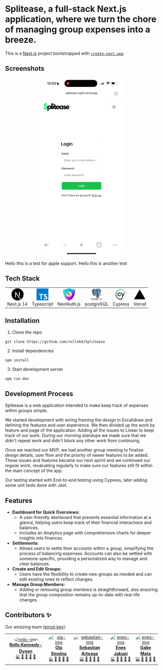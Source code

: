 # Splitease, a full-stack Next.js application, where we turn the chore of managing group expenses into a breeze.

This is a [Next.js](https://nextjs.org/) project bootstrapped with [`create-next-app`](https://github.com/vercel/next.js/tree/canary/packages/create-next-app).

## Screenshots

<p align="center">
  <img src="images/screenshot-white.gif" width='270px'/>
</p>

Hello this is a test for apple support.
Hello this is another test

## Tech Stack

  <table>
  <tr>
    <td align="center">
      <img src="icons/next-js.svg" width="40" height="40" alt="Next.js" />
      <br>Next.js 14
    </td>
    <td align="center">
      <img src="icons/typescript.svg" width="40" height="40" alt="Typescript" />
      <br>Typescript
    </td>
    <td align="center">
      <img src="icons/nextAuthLogo.png" width="40" height="40" alt="NextAuth.js" />
      <br>NextAuth.js
    </td>
    <td align="center">
      <img src="icons/postgresql.svg" width="40" height="40" alt="postgreSQL" />
      <br>postgreSQL
    </td>
    <td align="center">
      <img src="icons/idySJxmg4h_1711793889436.jpeg" width="40" height="40" alt="Cypress" />
      <br>Cypress
      </td>
    <td align="center">
      <img src="icons/logo-vercel-svgrepo-com.svg" width="40" height="40" alt="Vercel" />
      <br>Vercel
    </td>
  </tr>
</table>

###

## Installation

1. Clone the repo

```
git clone https://github.com/rollokd/Splitease
```

2. Install dependencies

```
npm install
```

3. Start development server

```
npm run dev
```

## Development Process

Splitease is a web application intended to make keep track of expenses within groups simple.

We started development with wiring framing the design in Excalidraw and defining the features and user experience. We then divided up the work by feature and page of the application. Adding all the issues to Linear to keep track of our work. During our morning standups we made sure that we didn't repeat work and didn't block any other work from continuing.

Once we reached our MVP, we had another group meeting to finalise design details, user flow and the priority of newer features to be added. These issues and features became our next sprint and we continued our regular work, revaluating regularly to make sure our features still fit within the main concept of the app.

Our testing started with End-to-end testing using Cypress, later adding some unit tests done with Jest.

## Features

- **Dashboard for Quick Overviews:**
  - A user-friendly dashboard that presents essential information at a glance, helping users keep track of their financial interactions and balances.
  - Includes an Analytics page with comprehensive charts for deeper insights into finances.
- **Settlements:**
  - Allows users to settle their accounts within a group, simplifying the process of balancing expenses. Accounts can also be settled with someone specific, providing a personalized way to manage and clear balances.
- **Create and Edit Groups:**
  - Users have the flexibility to create new groups as needed and can edit existing ones to reflect changes.
- **Manage Group Members:**
  - Adding or removing group members is straightforward, also ensuring that the group composition remains up-to-date with real-life changes.

## Contributors ✨

Our amazing team ([emoji key](https://allcontributors.org/docs/en/emoji-key)):

<table>
  <tr>
     <td align="center" ><a href="https://github.com/rollokd"><img src="https://github.com/rollokd.png" style="border-radius:50%;" width="120px;" alt="rollo-img"/><br /><sub><b><a href="https://www.linkedin.com/in/rollo-kennedy-dyson" title="linkedin">Rollo Kennedy-Dyson</a></b></sub></a><br /><a href="https://github.com/rollokd/splitease/commits?author=rollokd" title="Code">💻</a> <a href="#ideas-rollokd" title="Ideas & Planning">🤔</a> <a href="#review-rollokd" title="Reviewed Pull Requests">👀</a> <a href="#design-rollokd" title="Design">🎨</a> <a href="#maintain-rollokd" title="Maintenance">🚧</a></td>
     <td align="center" ><a href="https://github.com/Anloms"><img src="https://github.com/Anloms.png" style="border-radius:50%;" width="120px;" alt="ola-img"/><br /><sub><b><a href="https://www.linkedin.com/in/ola-smolna/" title="linkedin">Ola Smolna</a></b></sub></a><br /><a href="https://github.com/rollokd/splitease/commits?author=anloms" title="Code">💻</a> <a href="#ideas-anloms" title="Ideas & Planning">🤔</a> <a href="#review-anloms" title="Reviewed Pull Requests">👀</a> <a href="#design-anloms" title="Design">🎨</a> <a href="#maintain-anloms" title="Maintenance">🚧</a></td>
     <td align="center" ><a href="https://github.com/Arteaga0415"><img src="https://github.com/Arteaga0415.png" style="border-radius:50%;" width="120px;" alt="sebastian-img"/><br /><sub><b><a href="https://www.linkedin.com/in/sebastian-arteaga-ronga/" title="linkedin">Sebastian Arteaga</a></b></sub></a><br /><a href="https://github.com/rollokd/splitease/commits?author=Arteaga0415" title="Code">💻</a> <a href="#ideas-Arteaga0415" title="Ideas & Planning">🤔</a> <a href="#review-Arteaga0415" title="Reviewed Pull Requests">👀</a> <a href="#design-Arteaga0415" title="Design">🎨</a> <a href="#maintain-Arteaga0415" title="Maintenance">🚧</a></td>
     <td align="center" ><a href="https://github.com/ByteBlink"><img src="https://github.com/ByteBlink.png" style="border-radius:50%;" width="120px;" alt="enes-img"/><br /><sub><b><a href="https://www.linkedin.com/in/jakupienes/" title="linkedin">Enes Jakupi</a></b></sub></a><br /><a href="https://github.com/rollokd/splitease/commits?author=ByteBlink" title="Code">💻</a> <a href="#ideas-ByteBlink" title="Ideas & Planning">🤔</a> <a href="#review-ByteBlink" title="Reviewed Pull Requests">👀</a> <a href="#design-ByteBlink" title="Design">🎨</a> <a href="#maintain-ByteBlink" title="Maintenance">🚧</a></td>
     <td align="center" ><a href="https://github.com/freeflyaz"><img src="https://github.com/freeflyaz.png" style="border-radius:50%;" width="120px;" alt="enes-img"/><br /><sub><b><a href="https://www.linkedin.com/in/freeflyaz/" title="linkedin">Gabe Mata</a></b></sub></a><br /><a href="https://github.com/rollokd/splitease/commits?author=freeflyaz" title="Code">💻</a> <a href="#ideas-freeflyaz" title="Ideas & Planning">🤔</a> <a href="#review-freeflyaz" title="Reviewed Pull Requests">👀</a> <a href="#design-freeflyaz" title="Design">🎨</a> <a href="#maintain-freeflyaz" title="Maintenance">🚧</a></td>
  </tr>
</table>
